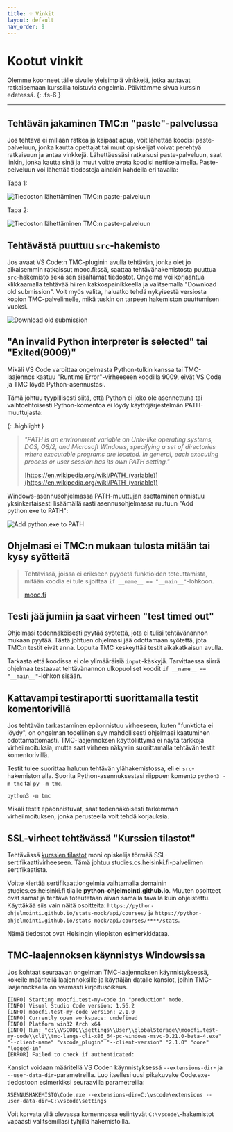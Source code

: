 ```yaml
---
title: 💡 Vinkit
layout: default
nav_order: 9
---
```


# Kootut vinkit

Olemme koonneet tälle sivulle yleisimpiä vinkkejä, jotka auttavat ratkaisemaan kurssilla toistuvia ongelmia. Päivitämme sivua kurssin edetessä.
{: .fs-6 }

---

## Tehtävän jakaminen TMC:n "paste"-palvelussa

Jos tehtävä ei millään ratkea ja kaipaat apua, voit lähettää koodisi paste-palveluun, jonka kautta opettajat tai muut opiskelijat voivat perehtyä ratkaisuun ja antaa vinkkejä. Lähettäessäsi ratkaisusi paste-palveluun, saat linkin, jonka kautta sinä ja muut voitte avata koodisi nettiselaimella. Paste-pelveluun voi lähettää tiedostoja ainakin kahdella eri tavalla:

Tapa 1:

![Tiedoston lähettäminen TMC:n paste-palveluun](/img/tmc-paste1.png)

Tapa 2:

![Tiedoston lähettäminen TMC:n paste-palveluun](/img/tmc-paste2.png)


## Tehtävästä puuttuu `src`-hakemisto

Jos avaat VS Code:n TMC-pluginin avulla tehtävän, jonka olet jo aikaisemmin ratkaissut mooc.fi:ssä, saattaa tehtävähakemistosta puuttua `src`-hakemisto sekä sen sisältämät tiedostot. Ongelma voi korjaantua klikkaamalla tehtävää hiiren kakkospainikkeella ja valitsemalla "Download old submission". Voit myös valita, haluatko tehdä nykyisestä versiosta kopion TMC-palvelimelle, mikä tuskin on tarpeen hakemiston puuttumisen vuoksi.

![Download old submission](./img/download-old-submission.jpg)


## "An invalid Python interpreter is selected" tai "Exited(9009)"

Mikäli VS Code varoittaa ongelmasta Python-tulkin kanssa tai TMC-laajennos kaatuu "Runtime Error"-virheeseen koodilla 9009, eivät VS Code ja TMC löydä Python-asennustasi.

Tämä johtuu tyypillisesti siitä, että Python ei joko ole asennettuna tai vaihtoehtoisesti Python-komentoa ei löydy käyttöjärjestelmän PATH-muuttujasta:

{: .highlight }
> *"PATH is an environment variable on Unix-like operating systems, DOS, OS/2, and Microsoft Windows, specifying a set of directories where executable programs are located. In general, each executing process or user session has its own PATH setting."*
>
> [https://en.wikipedia.org/wiki/PATH_(variable)](https://en.wikipedia.org/wiki/PATH_(variable))

Windows-asennusohjelmassa PATH-muuttujan asettaminen onnistuu yksinkertaisesti lisäämällä rasti asennusohjelmassa ruutuun "Add python.exe to PATH":

![Add python.exe to PATH](/img/installer-path.png)


## Ohjelmasi ei TMC:n mukaan tulosta mitään tai kysy syötteitä

> Tehtävissä, joissa ei erikseen pyydetä funktioiden toteuttamista, mitään koodia ei tule sijoittaa `if __name__ == "__main__"`-lohkoon.
>
> [mooc.fi](https://ohjelmointi-23.mooc.fi/osa-6/1-tiedostojen-lukeminen)


## Testi jää jumiin ja saat virheen "test timed out"

Ohjelmasi todennäköisesti pyytää syötettä, jota ei tulisi tehtävänannon mukaan pyytää. Tästä johtuen ohjelmasi jää odottamaan syötettä, jota TMC:n testit eivät anna. Lopulta TMC keskeyttää testit aikakatkaisun avulla.

Tarkasta että koodissa ei ole ylimääräisiä `input`-käskyjä. Tarvittaessa siirrä ohjelmaa testaavat tehtävänannon ulkopuoliset koodit `if __name__ == "__main__"`-lohkon sisään.


## Kattavampi testiraportti suorittamalla testit komentorivillä

Jos tehtävän tarkastaminen epäonnistuu virheeseen, kuten "funktiota ei löydy", on ongelman todellinen syy mahdollisesti ohjelmasi kaatuminen odottamattomasti. TMC-laajennoksen käyttöliittymä ei näytä tarkkoja virheilmoituksia, mutta saat virheen näkyviin suorittamalla tehtävän testit komentorivillä.

Testit tulee suorittaa halutun tehtävän ylähakemistossa, eli ei `src`-hakemiston alla. Suorita Python-asennuksestasi riippuen komento `python3 -m tmc` tai `py -m tmc`.

```
python3 -m tmc
```

Mikäli testit epäonnistuvat, saat todennäköisesti tarkemman virheilmoituksen, jonka perusteella voit tehdä korjauksia.

## SSL-virheet tehtävässä "Kurssien tilastot"

Tehtävässä [kurssien tilastot](https://ohjelmointi-23.mooc.fi/osa-7/4-datan-kasittely#netissa-olevan-tiedoston-hakeminen) moni opiskelija törmää SSL-sertifikaattivirheeseen. Tämä johtuu studies.cs.helsinki.fi-palvelimen sertifikaatista.

Voitte kiertää sertifikaattiongelmia vaihtamalla domainin <del>studies.cs.helsinki.fi</del> tilalle **python-ohjelmointi.github.io**. Muuten osoitteet ovat samat ja tehtävä toteutetaan aivan samalla tavalla kuin ohjeistettu. Käyttäkää siis vain näitä osoitteita: `https://python-ohjelmointi.github.io/stats-mock/api/courses/` ja `https://python-ohjelmointi.github.io/stats-mock/api/courses/****/stats`.

Nämä tiedostot ovat Helsingin yliopiston esimerkkidataa.

## TMC-laajennoksen käynnistys Windowsissa

Jos kohtaat seuraavan ongelman TMC-laajennoksen käynnistyksessä, kokeile määritellä laajennoksille ja käyttäjän datalle kansiot, joihin TMC-laajennoksella on varmasti kirjoitusoikeus.

```
[INFO] Starting moocfi.test-my-code in "production" mode.
[INFO] Visual Studio Code version: 1.56.2
[INFO] moocfi.test-my-code version: 2.1.0
[INFO] Currently open workspace: undefined
[INFO] Platform win32 Arch x64
[INFO] Run: "c:\\VSCODE\\settings\\User\\globalStorage\\moocfi.test-my-code\\cli\\tmc-langs-cli-x86_64-pc-windows-msvc-0.21.0-beta-4.exe" "--client-name" "vscode_plugin" "--client-version" "2.1.0" "core" "logged-in"
[ERROR] Failed to check if authenticated:
```

Kansiot voidaan määritellä VS Coden käynnistyksessä `--extensions-dir`- ja `--user-data-dir`-parametreilla. Luo itsellesi uusi pikakuvake Code.exe-tiedostoon esimerkiksi seuraavilla parametreilla:

```
ASENNUSHAKEMISTO\Code.exe --extensions-dir=C:\vscode\extensions --user-data-dir=C:\vscode\settings
```

Voit korvata yllä olevassa komennossa esiintyvät `C:\vscode\`-hakemistot vapaasti valitsemillasi tyhjillä hakemistoilla.

